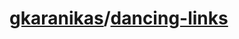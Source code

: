 # [gkaranikas](https://github.com/gkaranikas)/[dancing-links](https://github.com/gkaranikas/dancing-links)



